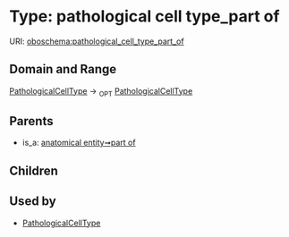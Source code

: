 
# Type: pathological cell type_part of




URI: [oboschema:pathological_cell_type_part_of](http://purl.obolibrary.org/oboschema/pathological_cell_type_part_of)


## Domain and Range

[PathologicalCellType](PathologicalCellType.md) ->  <sub>OPT</sub> [PathologicalCellType](PathologicalCellType.md)

## Parents

 *  is_a: [anatomical entity➞part of](anatomical_entity_part_of.md)

## Children


## Used by

 * [PathologicalCellType](PathologicalCellType.md)
